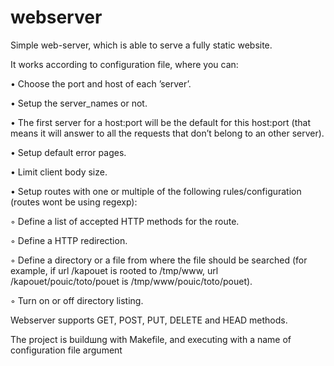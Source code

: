 # webserver

Simple web-server, which is able to serve a fully static website.

It works according to configuration file, where you can:

• Choose the port and host of each ’server’.

• Setup the server_names or not.

• The first server for a host:port will be the default for this host:port (that means
it will answer to all the requests that don’t belong to an other server).

• Setup default error pages.

• Limit client body size.

• Setup routes with one or multiple of the following rules/configuration (routes wont
be using regexp):

◦ Define a list of accepted HTTP methods for the route.

◦ Define a HTTP redirection.

◦ Define a directory or a file from where the file should be searched (for example,
if url /kapouet is rooted to /tmp/www, url /kapouet/pouic/toto/pouet is
/tmp/www/pouic/toto/pouet).

◦ Turn on or off directory listing.

Webserver supports GET, POST, PUT, DELETE and HEAD methods.

The project is buildшng with Makefile, and executing with a name of configuration file argument 
